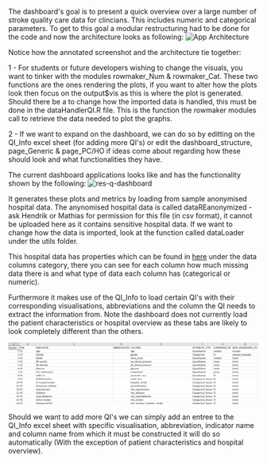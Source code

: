 The dashboard's goal is to present a quick overview over a large number of stroke quality care data for clincians.
This includes numeric and categorical parameters. To get to this goal a modular restructuring had to be done for the code and now the architecture looks as following:
![App Architecture](https://user-images.githubusercontent.com/25637660/196942503-7fc0e7dd-2664-46b4-b4d2-f5400c8c7768.jpg)


Notice how the annotated screenshot and the architecture tie together:

1 - For students or future developers wishing to change the visuals, you want to tinker with the modules rowmaker_Num & rowmaker_Cat. These two functions are the ones rendering the plots, if you want to alter how the plots look then focus on the output$vis as this is where the plot is generated. Should there be a to change how the imported data is handled, this must be done in the dataHandlerQI.R file. This is the function the rowmaker modules call to retrieve the data needed to plot the graphs.

2 - If we want to expand on the dashboard, we can do so by editting on the QI_Info excel sheet (for adding more QI's) or edit the dashboard_structure, page_Generic & page_PC/HO if ideas come about regarding how these should look and what functionalities they have.


The current dashboard applications looks like and has the functionality shown by the following:
![res-q-dashboard](https://user-images.githubusercontent.com/25637660/196941826-dfa59b45-999f-4e4d-be24-4f59e10ab849.gif)


It generates these plots and metrics by loading from sample anonymised hospital data. The anynomised hospital data is called dataREanonymized - ask Hendrik or Mathias for permission for this file (in csv format), it cannot be uploaded here as it contains sensitive hospital data. If we want to change how the data is imported, look at the function called dataLoader under the utils folder.

This hospital data has properties which can be found in [here](https://docs.google.com/spreadsheets/d/1MrhG4S0lIzMI6-J7iiURH5LDJ0fAl3RoqFwqMTxXiCY/edit#gid=2086406418) under the data columns category, there you can see for each column how much missing data there is and what type of data each column has (categorical or numeric).

Furthermore it makes use of the QI_Info to load certain QI's with their corresponding visualisations, abbreviations and the column the QI needs to extract the information from. Note the dashboard does not currently load the patient characteristics or hospital overview as these tabs are likely to look completely different than the others.

![QI Info](Images/QI_Info.png)

Should we want to add more QI's we can simply add an entree to the QI_Info excel sheet with specific visualisation, abbreviation, indicator name and column name from which it must be constructed it will do so automatically (With the exception of patient characteristics and hospital overview).
